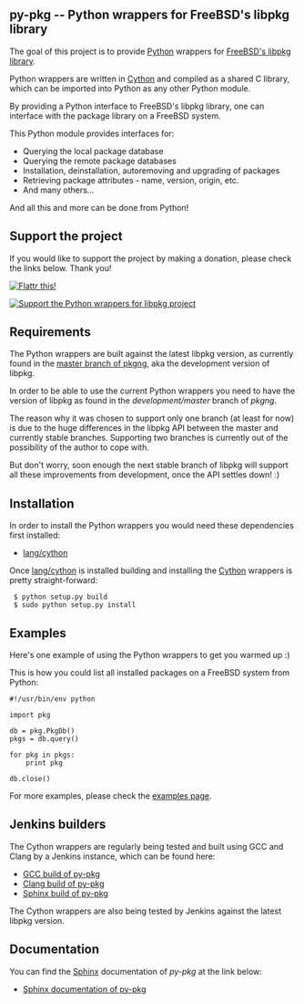 ## py-pkg -- Python wrappers for FreeBSD's libpkg library

The goal of this project is to provide [Python](http://python.org) wrappers for [FreeBSD's libpkg library](https://wiki.freebsd.org/pkgng).

Python wrappers are written in [Cython](http://cython.org) and compiled as a shared C library, which
can be imported into Python as any other Python module. 

By providing a Python interface to FreeBSD's libpkg library, one can interface
with the package library on a FreeBSD system.

This Python module provides interfaces for:

* Querying the local package database
* Querying the remote package databases
* Installation, deinstallation, autoremoving and upgrading of packages
* Retrieving package attributes -  name, version, origin, etc.
* And many others...

And all this and more can be done from Python!

## Support the project

If you would like to support the project by making a donation, please check the links below. Thank you!

[![Flattr this!](http://api.flattr.com/button/flattr-badge-large.png)](http://flattr.com/thing/1424619/unix-heaven-org-Spread-the-knowledge)

[![Support the Python wrappers for libpkg project](https://www.paypalobjects.com/en_US/i/btn/btn_donate_SM.gif)](https://www.paypal.com/cgi-bin/webscr?cmd=_donations&business=dnaeon%2epay%40gmail%2ecom&lc=US&item_name=Python%20wrappers%20for%20libpkg&no_note=0&currency_code=EUR&bn=PP%2dDonationsBF%3abtn_donate_SM%2egif%3aNonHostedGuest)

## Requirements

The Python wrappers are built against the latest libpkg version, as currently found in the [master branch of pkgng](https://github.com/freebsd/pkg), aka the development version of libpkg.

In order to be able to use the current Python wrappers you need to have the version of libpkg as found in the *development/master* branch of *pkgng*.

The reason why it was chosen to support only one branch (at least for now) is due to the huge differences in the libpkg API between the master and currently stable branches. Supporting two branches is currently out of the possibility of the author to cope with.

But don't worry, soon enough the next stable branch of libpkg will support all these improvements from development, once the API settles down! :)

## Installation

In order to install the Python wrappers you would need these dependencies first installed:

* [lang/cython](http://www.freshports.org/lang/cython/)

Once [lang/cython](http://www.freshports.org/lang/cython/) is installed building and installing the [Cython](http://cython.org) wrappers is pretty straight-forward:

     $ python setup.py build
     $ sudo python setup.py install

## Examples

Here's one example of using the Python wrappers to get you warmed up :)

This is how you could list all installed packages on a FreeBSD system from Python:

	#!/usr/bin/env python

	import pkg

	db = pkg.PkgDb()
	pkgs = db.query()

	for pkg in pkgs:
	    print pkg

	db.close()

For more examples, please check the [examples page](https://github.com/dnaeon/py-pkg/tree/master/examples).

## Jenkins builders

The Cython wrappers are regularly being tested and built using GCC and Clang by a Jenkins instance, which can be found here:

* [GCC build of py-pkg](http://jenkins.unix-heaven.org/jenkins/job/py-pkg-gcc/)
* [Clang build of py-pkg](http://jenkins.unix-heaven.org/jenkins/job/py-pkg-clang/)
* [Sphinx build of py-pkg](http://jenkins.unix-heaven.org/jenkins/job/py-pkg-docs/)

The Cython wrappers are also being tested by Jenkins against the latest libpkg version.

## Documentation

You can find the [Sphinx](http://sphinx-doc.org) documentation of *py-pkg* at the link below:

* [Sphinx documentation of py-pkg](http://jenkins.unix-heaven.org/jenkins/job/py-pkg-docs/py-pkg_Sphinx_Documentation)

